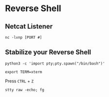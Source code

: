 # Reverse Shell

## Netcat Listener
```
nc -lvnp [PORT #]
```

## Stabilize your Reverse Shell
```
python3 -c 'import pty;pty.spawn("/bin/bash")'
```
```
export TERM=xterm
```

Press `CTRL` + `Z`

```
stty raw -echo; fg
```
